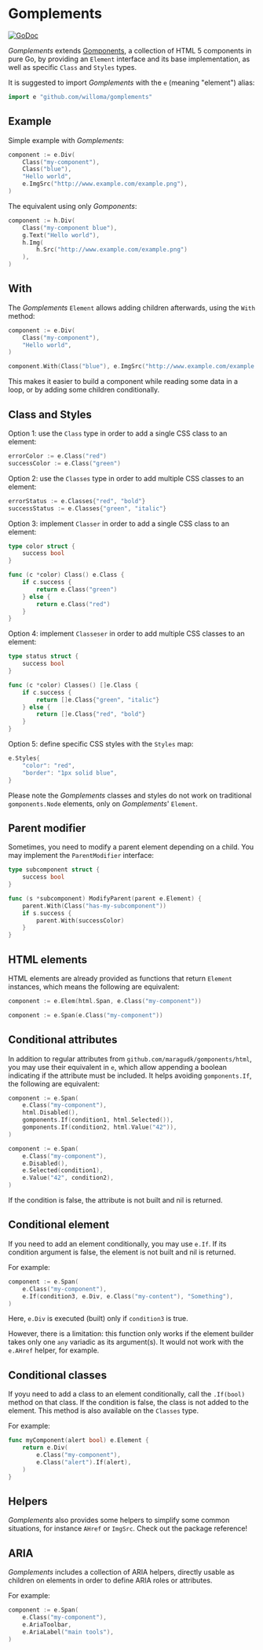 # Gomplements

[![GoDoc](https://pkg.go.dev/badge/github.com/willoma/gomplements)](https://pkg.go.dev/github.com/willoma/gomplements)

_Gomplements_ extends [Gomponents](https://www.gomponents.com/), a collection of HTML 5 components in pure Go, by providing an `Element` interface and its base implementation, as well as specific `Class` and `Styles` types.

It is suggested to import _Gomplements_ with the `e` (meaning "element") alias:

```go
import e "github.com/willoma/gomplements"
```

## Example

Simple example with _Gomplements_:

```go
component := e.Div(
	Class("my-component"),
	Class("blue"),
	"Hello world",
	e.ImgSrc("http://www.example.com/example.png"),
)
```

The equivalent using only _Gomponents_:

```go
component := h.Div(
	Class("my-component blue"),
	g.Text("Hello world"),
	h.Img(
		h.Src("http://www.example.com/example.png")
	),
)
```

## With

The _Gomplements_ `Element` allows adding children afterwards, using the `With` method:

```go
component := e.Div(
	Class("my-component"),
	"Hello world",
)

component.With(Class("blue"), e.ImgSrc("http://www.example.com/example.png"))
```

This makes it easier to build a component while reading some data in a loop, or by adding some children conditionally.

## Class and Styles

Option 1: use the `Class` type in order to add a single CSS class to an element:

```go
errorColor := e.Class("red")
successColor := e.Class("green")
```

Option 2: use the `Classes` type in order to add multiple CSS classes to an element:

```go
errorStatus := e.Classes{"red", "bold"}
successStatus := e.Classes{"green", "italic"}
```

Option 3: implement `Classer` in order to add a single CSS class to an element:

```go
type color struct {
	success bool
}

func (c *color) Class() e.Class {
	if c.success {
		return e.Class("green")
	} else {
		return e.Class("red")
	}
}
```

Option 4: implement `Classeser` in order to add multiple CSS classes to an element:

```go
type status struct {
	success bool
}

func (c *color) Classes() []e.Class {
	if c.success {
		return []e.Class{"green", "italic"}
	} else {
		return []e.Class{"red", "bold"}
	}
}
```

Option 5: define specific CSS styles with the `Styles` map:

```go
e.Styles{
	"color": "red",
	"border": "1px solid blue",
}
```

Please note the _Gomplements_ classes and styles do not work on traditional `gomponents.Node` elements, only on _Gomplements_' `Element`.

## Parent modifier

Sometimes, you need to modify a parent element depending on a child. You may
implement the `ParentModifier` interface:

```go
type subcomponent struct {
	success bool
}

func (s *subcomponent) ModifyParent(parent e.Element) {
	parent.With(Class("has-my-subcomponent"))
	if s.success {
		parent.With(successColor)
	}
}
```

## HTML elements

HTML elements are already provided as functions that return `Element` instances, which means the following are equivalent:

```go
component := e.Elem(html.Span, e.Class("my-component"))

component := e.Span(e.Class("my-component"))
```

## Conditional attributes

In addition to regular attributes from `github.com/maragudk/gomponents/html`, you may use their equivalent in `e`, which allow appending a boolean indicating if the attribute must be included. It helps avoiding `gomponents.If`, the following are equivalent:

```go
component := e.Span(
	e.Class("my-component"),
	html.Disabled(),
	gomponents.If(condition1, html.Selected()),
	gomponents.If(condition2, html.Value("42")),
)

component := e.Span(
	e.Class("my-component"),
	e.Disabled(),
	e.Selected(condition1),
	e.Value("42", condition2),
)
```

If the condition is false, the attribute is not built and nil is returned.

## Conditional element

If you need to add an element conditionally, you may use `e.If`. If its condition argument is false, the element is not built and nil is returned.

For example:

```go
component := e.Span(
	e.Class("my-component"),
	e.If(condition3, e.Div, e.Class("my-content"), "Something"),
)
```

Here, `e.Div` is executed (built) only if `condition3` is true.

However, there is a limitation: this function only works if the element builder takes only one `any` variadic as its argument(s). It would not work with the `e.AHref` helper, for example.

## Conditional classes

If yoyu need to add a class to an element conditionally, call the `.If(bool)` method on that class. If the condition is false, the class is not added to the element. This method is also available on the `Classes` type.

For example:

```go
func myComponent(alert bool) e.Element {
	return e.Div(
		e.Class("my-component"),
		e.Class("alert").If(alert),
	)
}
```

## Helpers

_Gomplements_ also provides some helpers to simplify some common situations,
for instance `AHref` or `ImgSrc`. Check out the package reference!

## ARIA

_Gomplements_ includes a collection of ARIA helpers, directly usable as children
on elements in order to define ARIA roles or attributes.

For example:

```go
component := e.Span(
	e.Class("my-component"),
	e.AriaToolbar,
	e.AriaLabel("main tools"),
)
```
